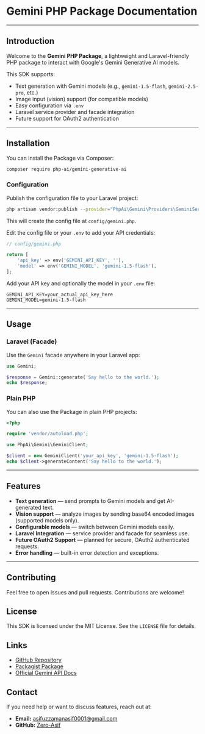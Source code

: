 # Gemini PHP Package Documentation

---

## Introduction

Welcome to the **Gemini PHP Package**, a lightweight and Laravel-friendly PHP package to interact with Google's Gemini Generative AI models.

This SDK supports:

* Text generation with Gemini models (e.g., `gemini-1.5-flash`, `gemini-2.5-pro`, etc.)
* Image input (vision) support (for compatible models)
* Easy configuration via `.env`
* Laravel service provider and facade integration
* Future support for OAuth2 authentication

---

## Installation

You can install the Package via Composer:

```bash
composer require php-ai/gemini-generative-ai
```

### Configuration

Publish the configuration file to your Laravel project:

```bash
php artisan vendor:publish --provider="PhpAi\Gemini\Providers\GeminiServiceProvider" --tag="config"
```

This will create the config file at `config/gemini.php`.

Edit the config file or your `.env` to add your API credentials:

```php
// config/gemini.php

return [
    'api_key' => env('GEMINI_API_KEY', ''),
    'model' => env('GEMINI_MODEL', 'gemini-1.5-flash'),
];
```

Add your API key and optionally the model in your `.env` file:

```env
GEMINI_API_KEY=your_actual_api_key_here
GEMINI_MODEL=gemini-1.5-flash
```

---

## Usage

### Laravel (Facade)

Use the `Gemini` facade anywhere in your Laravel app:

```php
use Gemini;

$response = Gemini::generate('Say hello to the world.');
echo $response;
```

### Plain PHP

You can also use the Package in plain PHP projects:

```php
<?php

require 'vendor/autoload.php';

use PhpAi\Gemini\GeminiClient;

$client = new GeminiClient('your_api_key', 'gemini-1.5-flash');
echo $client->generateContent('Say hello to the world.');
```

---

## Features

* **Text generation** — send prompts to Gemini models and get AI-generated text.
* **Vision support** — analyze images by sending base64 encoded images (supported models only).
* **Configurable models** — switch between Gemini models easily.
* **Laravel Integration** — service provider and facade for seamless use.
* **Future OAuth2 Support** — planned for secure, OAuth2 authenticated requests.
* **Error handling** — built-in error detection and exceptions.

---

## Contributing

Feel free to open issues and pull requests. Contributions are welcome!

## License

This SDK is licensed under the MIT License. See the `LICENSE` file for details.

## Links

* [GitHub Repository](https://github.com/php-ai/gemini-generative-ai)
* [Packagist Package](https://packagist.org/packages/php-ai/gemini-generative-ai)
* [Official Gemini API Docs](https://ai.google.dev/docs)

## Contact

If you need help or want to discuss features, reach out at:

* **Email:** asifuzzamanasif0001@gmail.com
* **GitHub:** [Zero-Asif](https://github.com/Zero-Asif)
